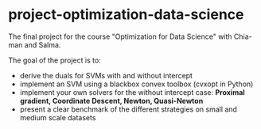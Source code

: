 # project-optimization-data-science
The final project for the course "Optimization for Data Science" with Chia-man and Salma.

The goal of the project is to:

- derive the duals for SVMs with and without intercept
- implement an SVM using a blackbox convex toolbox (cvxopt in Python)
- implement your own solvers for the without intercept case: **Proximal gradient, Coordinate Descent, Newton, Quasi-Newton**
- present a clear benchmark of the different strategies on small and medium scale datasets
